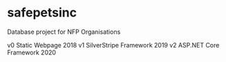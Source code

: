 # safepetsinc
Database project for NFP Organisations

v0 Static Webpage 2018
v1 SilverStripe Framework 2019
v2 ASP.NET Core Framework 2020

